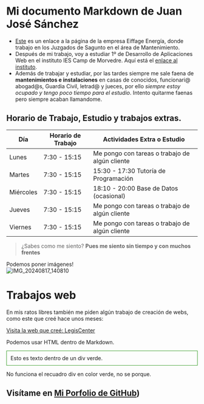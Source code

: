 # Mi documento Markdown de Juan José Sánchez

* [Este](https://eiffage.es/) es un enlace a la página de la empresa Eiffage Energía, donde trabajo en los Juzgados de Sagunto en el área de Mantenimiento.
* Después de mi trabajo, voy a estudiar 1º de Desarrollo de Aplicaciones Web en el instituto IES Camp de Morvedre. Aquí está el [enlace al instituto](https://portal.edu.gva.es/iescamp/va/centre/).
* Además de trabajar y estudiar, por las tardes siempre me sale faena de **mantenimientos e instalaciones** en casas de conocidos, funcionari@ abogad@s, Guardia Civil, letrad@ y jueces, por ello *siempre estoy ocupado y tengo poco tiempo para el estudio*. Intento quitarme faenas pero siempre acaban llamandome.

## Horario de Trabajo, Estudio y trabajos extras.

| Día         | Horario de Trabajo       | Actividades Extra o Estudio                    |
|-------------|--------------------------|------------------------------------------------|
| Lunes       | 7:30 - 15:15             | Me pongo con tareas o trabajo de algún cliente |
| Martes      | 7:30 - 15:15             | 15:30 - 17:30 Tutoría de Programación          |
| Miércoles   | 7:30 - 15:15             | 18:10 - 20:00 Base de Datos (ocasional)        |
| Jueves      | 7:30 - 15:15             | Me pongo con tareas o trabajo de algún cliente |
| Viernes     | 7:30 - 15:15             | Me pongo con tareas o trabajo de algún cliente |

> ¿Sabes como me siento? **Pues me siento sin tiempo y con muchos frentes**

Podemos poner imágenes!  
![IMG_20240817_140810](https://github.com/user-attachments/assets/80218d31-e480-4426-b833-b3667d6dddf4)


# Trabajos web

En mis ratos libres también me piden algún trabajo de creación de webs, como este que creé hace unos meses:

[Visita la web que creé: LegisCenter](https://legiscenter.es)

 
Podemos usar HTML dentro de Markdown.

<div style="border: 1px solid #309920; padding:10px;">
    Esto es texto dentro de un div verde.
</div>

No funciona el recuadro div en color verde, no se porque.

## Visítame en [Mi Porfolio de GitHub](https://juanjosesanchezcosin.github.io/html_css_java_script/))

